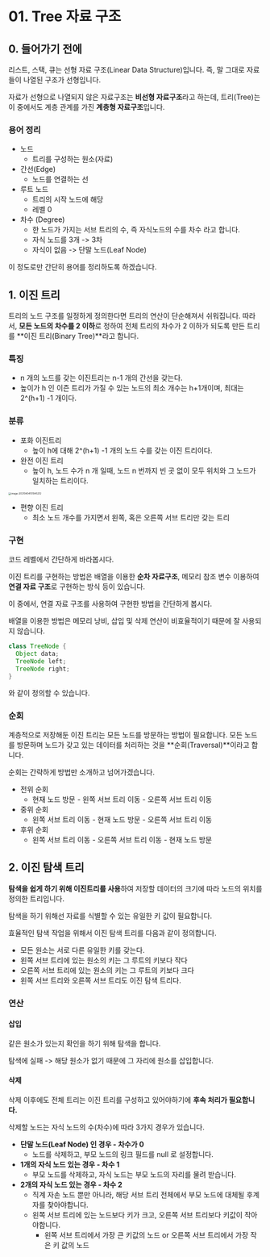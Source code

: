 # 01. Tree 자료 구조



## 0. 들어가기 전에

리스트, 스택, 큐는 선형 자료 구조(Linear Data Structure)입니다. 
즉, 말 그대로 자료들이 나열된 구조가 선형입니다.

자료가 선형으로 나열되지 않은 자료구조는 **비선형 자료구조**라고 하는데, 
트리(Tree)는 이 중에서도 계층 관계를 가진
**계층형 자료구조**입니다.



### 용어 정리

- 노드
  - 트리를 구성하는 원소(자료)
- 간선(Edge)
  - 노드를 연결하는 선
- 루트 노드
  - 트리의 시작 노드에 해당
  - 레벨 0
- 차수 (Degree)
  - 한 노드가 가지는 서브 트리의 수, 즉 자식노드의 수를 차수 라고 합니다.
  - 자식 노드를 3개 -> 3차
  - 자식이 없음 -> 단말 노드(Leaf Node)

이 정도로만 간단히 용어를 정리하도록 하겠습니다.



## 1. 이진 트리

트리의 노드 구조를 일정하게 정의한다면 트리의 연산이 단순해져서 쉬워집니다.
따라서, **모든 노드의 차수를 2 이하**로 정하여 전체 트리의 차수가 2 이하가 되도록 만든 트리를 
**이진 트리(Binary Tree)**라고 합니다.



### 특징

- n 개의 노드를 갖는 이진트리는 n-1 개의 간선을 갖는다.
- 높이가 h 인 이즌 트리가 가질 수 있는 노드의 최소 개수는 h+1개이며, 최대는 2^(h+1) -1 개이다.



### 분류

- 포화 이진트리
  - 높이 h에 대해 2^(h+1) -1 개의 노드 수를 갖는 이진 트리이다.
- 완전 이진 트리
  - 높이 h, 노드 수가 n 개 일때, 노드 n 번까지 빈 곳 없이 모두 위치와 그 노드가 일치하는 트리이다.

<img src="/Users/chulheelee/Repository/CS_STUDY/Chulhee/assets/data_structure/complete_bi_tree.png" alt="image-20210404151945212" style="zoom:33%;" />

- 편향 이진 트리
  - 최소 노드 개수를 가지면서 왼쪽, 혹은 오른쪽 서브 트리만 갖는 트리



### 구현

코드 레벨에서 간단하게 바라봅시다.

이진 트리를 구현하는 방법은 배열을 이용한 **순차 자료구조**, 메모리 참조 변수 이용하여 **연결 자료 구조**로 구현하는 방식 등이 있습니다. 

이 중에서, 연결 자료 구조를 사용하여 구현한 방법을 간단하게 봅시다.

배열을 이용한 방법은 메모리 낭비, 삽입 및 삭제 연산이 비효율적이기 때문에 잘 사용되지 않습니다.

```java
class TreeNode {
  Object data;
  TreeNode left;
  TreeNode right;
}
```

와 같이 정의할 수 있습니다.

### 순회

계층적으로 저장해둔 이진 트리는 모든 노드를 방문하는 방법이 필요합니다.
모든 노드를 방문하며 노드가 갖고 있는 데이터를 처리하는 것을 **순회(Traversal)**이라고 합니다.

순회는 간략하게 방법만 소개하고 넘어가겠습니다.

- 전위 순회
  - 현재 노드 방문 - 왼쪽 서브 트리 이동 - 오른쪽 서브 트리 이동
- 중위 순회
  - 왼쪽 서브 트리 이동 - 현재 노드 방문 - 오른쪽 서브 트리 이동
- 후위 순회
  - 왼쪽 서브 트리 이동 - 오른쪽 서브 트리 이동 - 현재 노드 방문



## 2. 이진 탐색 트리

**탐색을 쉽게 하기 위해 이진트리를 사용**하여 저장할 데이터의 크기에 따라 노드의 위치를 정의한 트리입니다.

탐색을 하기 위해선 자료를 식별할 수 있는 유일한 키 값이 필요합니다.

효율적인 탐색 작업을 위해서 이진 탐색 트리를 다음과 같이 정의합니다.

- 모든 원소는 서로 다른 유일한 키를 갖는다.
- 왼쪽 서브 트리에 있는 원소의 키는 그 루트의 키보다 작다
- 오른쪽 서브 트리에 있는 원소의 키는 그 루트의 키보다 크다
- 왼쪽 서브 트리와 오른쪽 서브 트리도 이진 탐색 트리다.



### 연산

#### 삽입

같은 원소가 있는지 확인을 하기 위해 탐색을 합니다.

탐색에 실패 -> 해당 원소가 없기 때문에 그 자리에 원소를 삽입합니다.

#### 삭제

삭제 이후에도 전체 트리는 이진 트리를 구성하고 있어야하기에 **후속 처리가 필요합니다.**

삭제할 노드는 자식 노드의 수(차수)에 따라 3가지 경우가 있습니다.

- **단말 노드(Leaf Node) 인 경우 - 차수가 0**
  - 노드를 삭제하고, 부모 노드의 링크 필드를 null 로 설정합니다.
- **1개의 자식 노드 있는 경우 - 차수 1**
  - 부모 노드를 삭제하고, 자식 노드는 부모 노드의 자리를 물려 받습니다.
- **2개의 자식 노드 있는 경우 - 차수 2**
  - 직계 자손 노드 뿐만 아니라, 해당 서브 트리 전체에서 부모 노드에 대체될 후계자를 찾아야합니다.
  - 왼쪽 서브 트리에 있는 노드보다 키가 크고,
    오른쪽 서브 트리보다 키값이 작아야합니다.
    - 왼쪽 서브 트리에서 가장 큰 키값의 노드 or 오른쪽 서브 트리에서 가장 작은 키 값의 노드









